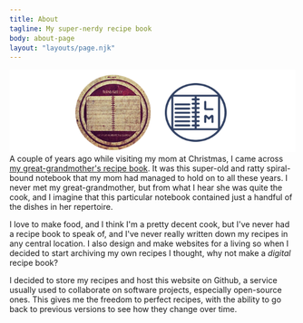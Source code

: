 ```yaml
---
title: About
tagline: My super-nerdy recipe book
body: about-page
layout: "layouts/page.njk"
---
```


![Old recipe book with new](/img/recipe-book.png)
A couple of years ago while visiting my mom at Christmas, I came across <a href="http://instagram.com/p/NXSfZMmebz/" target="_blank">my great-grandmother's recipe book</a>. It was this super-old and ratty spiral-bound notebook that my mom had managed to hold on to all these years. I never met my great-grandmother, but from what I hear she was quite the cook, and I imagine that this particular notebook contained just a handful of the dishes in her repertoire.

I love to make food, and I think I'm a pretty decent cook, but I've never had a recipe book to speak of, and I've never really written down my recipes in any central location. I also design and make websites for a living so when I decided to start archiving my own recipes I thought, why not make a _digital_ recipe book?

I decided to store my recipes and host this website on Github, a service usually used to collaborate on software projects, especially open-source ones. This gives me the freedom to perfect recipes, with the ability to go back to previous versions to see how they change over time.

